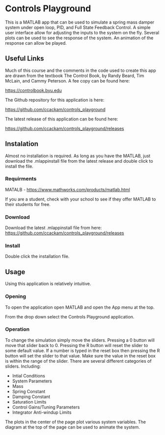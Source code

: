# Controls Playground

This is a MATLAB app that can be used to simulate a spring mass damper system under open loop, PID, and Full State Feedback Control. A simple user interface allow for adjusting the inputs to the system on the fly. Several plots can be used to see the response of the system. An animation of the response can allow be played.

## Useful Links

Much of this course and the comments in the code used to create this app are drawn from the textbook The Control Book, by Randy Beard, Tim McLain, and Cammy Peterson. A fee copy can be found here:

https://controlbook.byu.edu

The Github repository for this application is here:

https://github.com/ccackam/controls_playground

The latest release of this application can be found here:

https://github.com/ccackam/controls_playground/releases

## Instalation

Almost no installation is required. As long as you have the MATLAB, just download the .mlappinstall file from the latest release and double click to install the file.

### Requirments

MATALB - https://www.mathworks.com/products/matlab.html

If you are a student, check with your school to see if they offer MATLAB to their students for free.

### Download

Download the latest .mlappinstall file from here: https://github.com/ccackam/controls_playground/releases

### Install

Double click the installation file.

## Usage

Using this application is relatively intuitive.

### Opening

To open the application open MATLAB and open the App menu at the top.

From the drop down select the Controls Playground application.

### Operation

To change the simulation simply move the sliders. Pressing a 0 button will move that slider back to 0. Pressing the R button will reset the slider to some default value. If a number is typed in the reset box then pressing the R button will set the slider to that value. Make sure the value in the reset box is within the range of the slider.  There are several different categories of sliders. Including:

- Intial Conditions
- System Parameters
 - Mass
 - Spring Constant
 - Damping Constant
- Saturation Limits
- Control Gains/Tuning Parameters
- Integrator Anti-windup Limits

The plots in the center of the page plot various system variables. The diagram at the top of the page can be used to animate the system.
